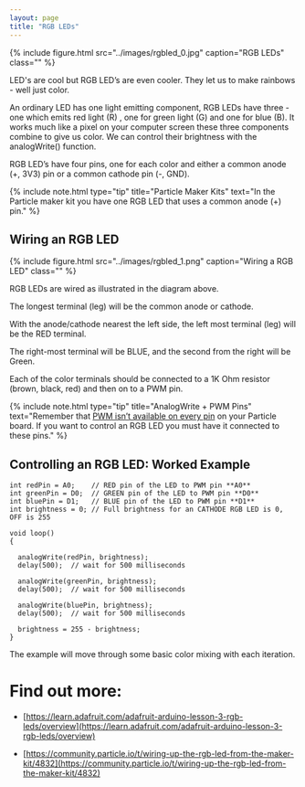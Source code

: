 ```yaml
---
layout: page
title: "RGB LEDs"
---
```


{% include figure.html src="../images/rgbled_0.jpg" caption="RGB LEDs" class="" %}

LED's are cool but RGB LED’s are even cooler. They let us to make rainbows - well just color. 

An ordinary LED has one light emitting component, RGB LEDs have three - one which emits red light (R) , one for green light (G) and one for blue (B). It works much like a pixel on your computer screen these three components combine to give us color.  We can control their brightness with the analogWrite() function.

RGB LED’s have four pins, one for each color and either a common anode (+, 3V3) pin or a common cathode pin (-, GND). 

{% include note.html type="tip" title="Particle Maker Kits" text="In the Particle maker kit you have one RGB LED that uses a common anode (+) pin." %}


## Wiring an RGB LED


{% include figure.html src="../images/rgbled_1.png" caption="Wiring a RGB LED" class="" %}

RGB LEDs are wired as illustrated in the diagram above.

The longest terminal (leg) will be the common anode or cathode. 

With the anode/cathode nearest the left side, the left most terminal (leg) will be the RED terminal.

The right-most terminal will be BLUE, and the second from the right will be Green.

Each of the color terminals should be connected to a 1K Ohm resistor (brown, black, red) and then on to a PWM pin. 


{% include note.html type="tip" title="AnalogWrite + PWM Pins" text="Remember that [PWM isn’t available on every pin](../pwm) on your Particle board. If you want to control an RGB LED you must have it connected to these pins." %}

## Controlling an RGB LED: Worked Example


````
int redPin = A0;    // RED pin of the LED to PWM pin **A0**
int greenPin = D0;  // GREEN pin of the LED to PWM pin **D0**
int bluePin = D1;   // BLUE pin of the LED to PWM pin **D1**
int brightness = 0; // Full brightness for an CATHODE RGB LED is 0, OFF is 255

void loop()
{

  analogWrite(redPin, brightness);
  delay(500);  // wait for 500 milliseconds 

  analogWrite(greenPin, brightness);
  delay(500);  // wait for 500 milliseconds 

  analogWrite(bluePin, brightness);
  delay(500);  // wait for 500 milliseconds 
  
  brightness = 255 - brightness;
}

````

The example will move through some basic color mixing with each iteration. 

# Find out more:

* [https://learn.adafruit.com/adafruit-arduino-lesson-3-rgb-leds/overview](https://learn.adafruit.com/adafruit-arduino-lesson-3-rgb-leds/overview)

* [https://community.particle.io/t/wiring-up-the-rgb-led-from-the-maker-kit/4832](https://community.particle.io/t/wiring-up-the-rgb-led-from-the-maker-kit/4832)

